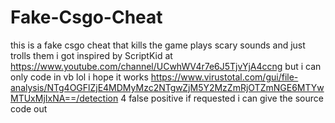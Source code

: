 # Fake-Csgo-Cheat
this is a fake csgo cheat that kills the game plays scary sounds and just trolls them i got inspired by ScriptKid at https://www.youtube.com/channel/UCwhWV4r7e6J5TjvYjA4ccng but i can only code in vb lol i hope it works
https://www.virustotal.com/gui/file-analysis/NTg4OGFlZjE4MDMyMzc2NTgwZjM5Y2MzZmRjOTZmNGE6MTYwMTUxMjIxNA==/detection 4 false positive if requested i can give the source code out
